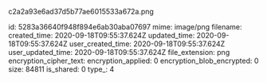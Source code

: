 c2a2a93e6ad37d5b77ae6015533a672a.png

id: 5283a36640f948f894e6ab30aba07697
mime: image/png
filename: 
created_time: 2020-09-18T09:55:37.624Z
updated_time: 2020-09-18T09:55:37.624Z
user_created_time: 2020-09-18T09:55:37.624Z
user_updated_time: 2020-09-18T09:55:37.624Z
file_extension: png
encryption_cipher_text: 
encryption_applied: 0
encryption_blob_encrypted: 0
size: 84811
is_shared: 0
type_: 4